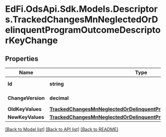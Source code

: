 # EdFi.OdsApi.Sdk.Models.Descriptors.TrackedChangesMnNeglectedOrDelinquentProgramOutcomeDescriptorKeyChange

## Properties

Name | Type | Description | Notes
------------ | ------------- | ------------- | -------------
**Id** | **string** | Resource identifier | [optional] 
**ChangeVersion** | **decimal** | Change version | [optional] 
**OldKeyValues** | [**TrackedChangesMnNeglectedOrDelinquentProgramOutcomeDescriptorKey**](TrackedChangesMnNeglectedOrDelinquentProgramOutcomeDescriptorKey.md) |  | [optional] 
**NewKeyValues** | [**TrackedChangesMnNeglectedOrDelinquentProgramOutcomeDescriptorKey**](TrackedChangesMnNeglectedOrDelinquentProgramOutcomeDescriptorKey.md) |  | [optional] 

[[Back to Model list]](../README.md#documentation-for-models) [[Back to API list]](../README.md#documentation-for-api-endpoints) [[Back to README]](../README.md)

